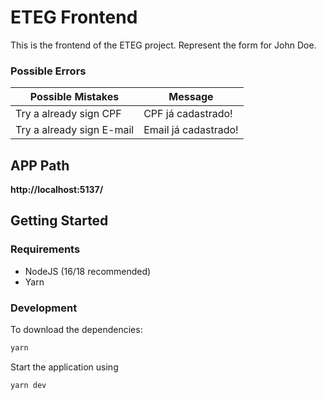 # ETEG Frontend

This is the frontend of the ETEG project. Represent the form for John Doe.

### Possible Errors

| Possible Mistakes | Message        | 
| ----------- | ----------- |
| Try a already sign CPF   | CPF já cadastrado!      | |
| Try a already sign E-mail      | Email já cadastrado!    | 

## APP Path
<b>http://localhost:5137/</b>

## Getting Started


### Requirements

- NodeJS (16/18 recommended)
- Yarn

### Development

To download the dependencies:

```bash
yarn 
```
Start the application using

```bash
yarn dev
```
